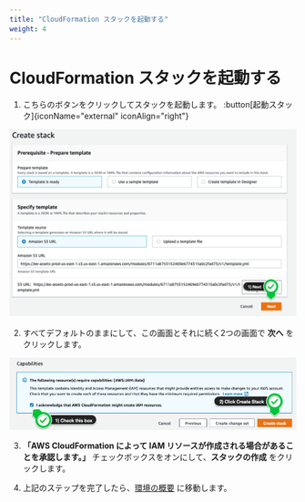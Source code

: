 ```yaml
---
title: "CloudFormation スタックを起動する"
weight: 4
---
```

# CloudFormation スタックを起動する
1. こちらのボタンをクリックしてスタックを起動します。 :button[起動スタック]{iconName="external" iconAlign="right"}

![CreateStack](/static/01_PreReq/01_03_cf_prep_template.png)

2. すべてデフォルトのままにして、この画面とそれに続く2つの画面で **次へ** をクリックします。

![IAMResouce](/static/01_PreReq/01_03_cf_iam_resource.png)

3. **「AWS CloudFormation によって IAM リソースが作成される場合があることを承認します。」** チェックボックスをオンにして、**スタックの作成** をクリックします。 

4. 上記のステップを完了したら、[環境の概要](#cloudformation-スタックを起動する) に移動します。